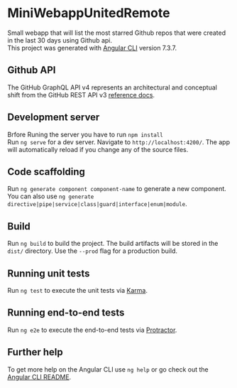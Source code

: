 # MiniWebappUnitedRemote

Small webapp that will list the most starred Github repos that were created in the last 30 days using Github api.<br>
This project was generated with [Angular CLI](https://github.com/angular/angular-cli) version 7.3.7.

## Github API

The GitHub GraphQL API v4 represents an architectural and conceptual shift from the GitHub REST API v3 [reference docs](https://developer.github.com/v4/).  

## Development server

Brfore Runing the server you have to run `npm install`<br>
Run `ng serve` for a dev server. Navigate to `http://localhost:4200/`. The app will automatically reload if you change any of the source files.

## Code scaffolding

Run `ng generate component component-name` to generate a new component. You can also use `ng generate directive|pipe|service|class|guard|interface|enum|module`.

## Build

Run `ng build` to build the project. The build artifacts will be stored in the `dist/` directory. Use the `--prod` flag for a production build.

## Running unit tests

Run `ng test` to execute the unit tests via [Karma](https://karma-runner.github.io).

## Running end-to-end tests

Run `ng e2e` to execute the end-to-end tests via [Protractor](http://www.protractortest.org/).

## Further help

To get more help on the Angular CLI use `ng help` or go check out the [Angular CLI README](https://github.com/angular/angular-cli/blob/master/README.md).
